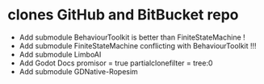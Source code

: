# clones GitHub and BitBucket repo 
- Add submodule BehaviourToolkit is better than FiniteStateMachine !
- Add submodule FiniteStateMachine conflicting with BehaviourToolkit !!!
- Add submodule LimboAI
- Add Godot Docs
	promisor = true
	partialclonefilter = tree:0
- Add submodule GDNative-Ropesim
